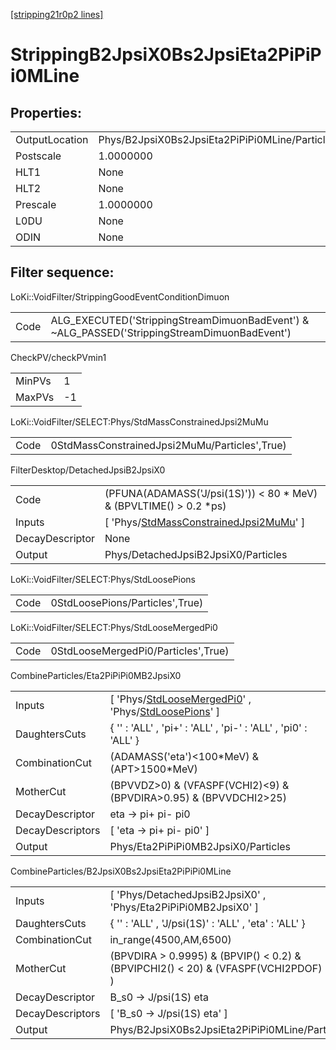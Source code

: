 [[stripping21r0p2 lines]](./stripping21r0p2-index)

# StrippingB2JpsiX0Bs2JpsiEta2PiPiPi0MLine

## Properties:

|                |                                                |
|----------------|------------------------------------------------|
| OutputLocation | Phys/B2JpsiX0Bs2JpsiEta2PiPiPi0MLine/Particles |
| Postscale      | 1.0000000                                      |
| HLT1           | None                                           |
| HLT2           | None                                           |
| Prescale       | 1.0000000                                      |
| L0DU           | None                                           |
| ODIN           | None                                           |

## Filter sequence:

LoKi::VoidFilter/StrippingGoodEventConditionDimuon

|      |                                                                                              |
|------|----------------------------------------------------------------------------------------------|
| Code | ALG_EXECUTED('StrippingStreamDimuonBadEvent') & ~ALG_PASSED('StrippingStreamDimuonBadEvent') |

CheckPV/checkPVmin1

|        |     |
|--------|-----|
| MinPVs | 1   |
| MaxPVs | -1  |

LoKi::VoidFilter/SELECT:Phys/StdMassConstrainedJpsi2MuMu

|      |                                               |
|------|-----------------------------------------------|
| Code | 0StdMassConstrainedJpsi2MuMu/Particles',True) |

FilterDesktop/DetachedJpsiB2JpsiX0

|                 |                                                                                                           |
|-----------------|-----------------------------------------------------------------------------------------------------------|
| Code            | (PFUNA(ADAMASS('J/psi(1S)')) \< 80 \* MeV) & (BPVLTIME() \> 0.2 \*ps)                                     |
| Inputs          | [ 'Phys/[StdMassConstrainedJpsi2MuMu](./stripping21r0p2-commonparticles-stdmassconstrainedjpsi2mumu)' ] |
| DecayDescriptor | None                                                                                                      |
| Output          | Phys/DetachedJpsiB2JpsiX0/Particles                                                                       |

LoKi::VoidFilter/SELECT:Phys/StdLoosePions

|      |                                 |
|------|---------------------------------|
| Code | 0StdLoosePions/Particles',True) |

LoKi::VoidFilter/SELECT:Phys/StdLooseMergedPi0

|      |                                     |
|------|-------------------------------------|
| Code | 0StdLooseMergedPi0/Particles',True) |

CombineParticles/Eta2PiPiPi0MB2JpsiX0

|                  |                                                                                                                                                                 |
|------------------|-----------------------------------------------------------------------------------------------------------------------------------------------------------------|
| Inputs           | [ 'Phys/[StdLooseMergedPi0](./stripping21r0p2-commonparticles-stdloosemergedpi0)' , 'Phys/[StdLoosePions](./stripping21r0p2-commonparticles-stdloosepions)' ] |
| DaughtersCuts    | { '' : 'ALL' , 'pi+' : 'ALL' , 'pi-' : 'ALL' , 'pi0' : 'ALL' }                                                                                                  |
| CombinationCut   | (ADAMASS('eta')\<100\*MeV) & (APT\>1500\*MeV)                                                                                                                   |
| MotherCut        | (BPVVDZ\>0) & (VFASPF(VCHI2)\<9) & (BPVDIRA\>0.95) & (BPVVDCHI2\>25)                                                                                            |
| DecayDescriptor  | eta -\> pi+ pi- pi0                                                                                                                                             |
| DecayDescriptors | [ 'eta -\> pi+ pi- pi0' ]                                                                                                                                     |
| Output           | Phys/Eta2PiPiPi0MB2JpsiX0/Particles                                                                                                                             |

CombineParticles/B2JpsiX0Bs2JpsiEta2PiPiPi0MLine

|                  |                                                                                           |
|------------------|-------------------------------------------------------------------------------------------|
| Inputs           | [ 'Phys/DetachedJpsiB2JpsiX0' , 'Phys/Eta2PiPiPi0MB2JpsiX0' ]                           |
| DaughtersCuts    | { '' : 'ALL' , 'J/psi(1S)' : 'ALL' , 'eta' : 'ALL' }                                      |
| CombinationCut   | in_range(4500,AM,6500)                                                                    |
| MotherCut        | (BPVDIRA \> 0.9995) & (BPVIP() \< 0.2) & (BPVIPCHI2() \< 20) & (VFASPF(VCHI2PDOF) \< 10 ) |
| DecayDescriptor  | B_s0 -\> J/psi(1S) eta                                                                    |
| DecayDescriptors | [ 'B_s0 -\> J/psi(1S) eta' ]                                                            |
| Output           | Phys/B2JpsiX0Bs2JpsiEta2PiPiPi0MLine/Particles                                            |
